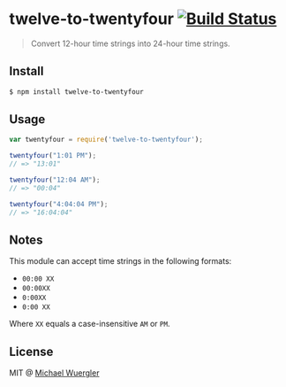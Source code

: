 # twelve-to-twentyfour [![Build Status](https://travis-ci.org/radiovisual/twelve-to-twentyfour.svg)](https://travis-ci.org/radiovisual/twelve-to-twentyfour)
> Convert 12-hour time strings into 24-hour time strings.

## Install

```sh
$ npm install twelve-to-twentyfour
```

## Usage

```js
var twentyfour = require('twelve-to-twentyfour');

twentyfour("1:01 PM");
// => "13:01"

twentyfour("12:04 AM");
// => "00:04"

twentyfour("4:04:04 PM");
// => "16:04:04"

```

## Notes

This module can accept time strings in the following formats:

- `00:00 XX`
- `00:00XX`
- `0:00XX`
- `0:00 XX`

Where `XX` equals a case-insensitive `AM` or `PM`.

## License

MIT @ [Michael Wuergler](http://www.numetriclabs.com)
